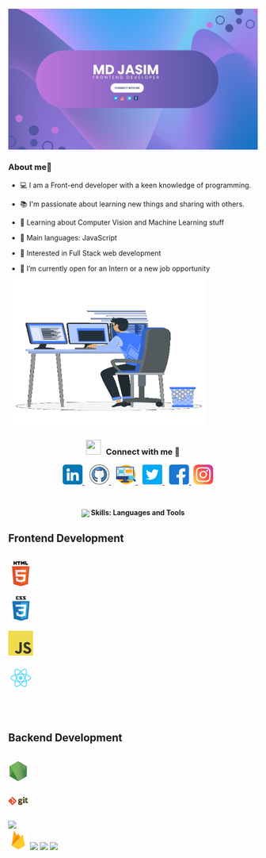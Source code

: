 [![ProfileBanner](https://github.com/ismailjosim/ismailjosim/blob/main/Black%20Modern%20Blogger%20YouTube%20Channel%20Art.jpg)](https://ismailjosim.netlify.app/)

### About me🧑

- 💻 I am a Front-end developer with a keen knowledge of programming. <br/>

- 📚 I'm passionate about learning new things and sharing with others. <br/>

- 🌱 Learning about Computer Vision and Machine Learning stuff <br/>

- 🌟 Main languages: JavaScript <br/>

- 🚩 Interested in Full Stack web development <br/>

- 💼 I’m currently open for an Intern or a new job opportunity

<a target="_blank" align="center">
<img align="center" height="300" width="400" alt="GIF" src="https://github.com/0xAbdulKhalid/0xAbdulKhalid/raw/main/assets/mdImages/Right_Side.gif">
</a>

<h3 align="center" >
 <img src="https://media.giphy.com/media/iY8CRBdQXODJSCERIr/giphy.gif" width="30" height="30" style="margin-right: 10px;">Connect with me 🤝
</h3>

<p align="center">
 <div align="center"  class="icons-social" style="margin-left: 10px;">
        <a style="margin-left: 10px;"  target="_blank" href="https://www.linkedin.com/in/ismailjosim/">
   <img src="https://github.com/ismailjosim/ismailjosim/blob/main/linkedin%20(1).png" width="40px">
   </a>
        <a style="margin-left: 10px;" target="_blank" href="https://github.com/ismailjosim">
  <img width="40px" src="https://github.com/ismailjosim/ismailjosim/blob/main/github.png">
  </a>
    <a style="margin-left: 10px;" target="_blank" href="https://ismailjosim.netlify.app/">
     <img width="40px" src="https://github.com/ismailjosim/ismailjosim/blob/main/ux.png">
     </a>
    <a style="margin-left: 10px;" target="_blank" href="https://twitter.com/ismail_josim">
   <img width="40px" src="https://github.com/ismailjosim/ismailjosim/blob/main/twitter.png">
   </a>
  <a style="margin-left: 10px;" target="_blank" href="https://www.facebook.com/ismailjosim99">
   <img width="40px" src="https://github.com/ismailjosim/ismailjosim/blob/main/facebook.png" >
   </a>
  <a style="margin-left: 5px;" target="_blank" href="https://www.instagram.com/ismailjosim/">
     <img width="40px" src="https://github.com/ismailjosim/ismailjosim/blob/main/instagram.png" >
     </a>
      </div>
</p>
<br>

<p align="center">
<img align="center" src="https://media2.giphy.com/media/QssGEmpkyEOhBCb7e1/giphy.gif?cid=ecf05e47a0n3gi1bfqntqmob8g9aid1oyj2wr3ds3mg700bl&rid=giphy.gif" width ="25"><b> Skills: Languages and Tools</b>

## Frontend Development

<code>
<img height="50" src="https://raw.githubusercontent.com/github/explore/80688e429a7d4ef2fca1e82350fe8e3517d3494d/topics/html/html.png">
</code>
<code>
<img height="50" src="https://raw.githubusercontent.com/github/explore/80688e429a7d4ef2fca1e82350fe8e3517d3494d/topics/css/css.png">
</code>
<code>
<img height="50" src="https://raw.githubusercontent.com/github/explore/80688e429a7d4ef2fca1e82350fe8e3517d3494d/topics/javascript/javascript.png">
</code>
<code>
<img height="50" src="https://raw.githubusercontent.com/github/explore/80688e429a7d4ef2fca1e82350fe8e3517d3494d/topics/react/react.png">
</code>
 <br/>
 <br/>
 <br/>
</p>

## Backend Development

<code>
<img height="40" src="https://raw.githubusercontent.com/github/explore/80688e429a7d4ef2fca1e82350fe8e3517d3494d/topics/nodejs/nodejs.png">
</code>
<code>
<img height="40" src="https://raw.githubusercontent.com/github/explore/80688e429a7d4ef2fca1e82350fe8e3517d3494d/topics/git/git.png">
</code>
<code>
<img height="40" src="https://upload.wikimedia.org/wikipedia/commons/thumb/a/ae/Github-desktop-logo-symbol.svg/1024px-Github-desktop-logo-symbol.svg.png">
</code>
<code><img height="40" src="https://raw.githubusercontent.com/github/explore/80688e429a7d4ef2fca1e82350fe8e3517d3494d/topics/firebase/firebase.png"></code>
<code><img height="40" src="https://upload.wikimedia.org/wikipedia/commons/thumb/b/b2/Bootstrap_logo.svg/1024px-Bootstrap_logo.svg.png"></code>
<code><img height="40" src="https://upload.wikimedia.org/wikipedia/commons/thumb/9/9a/Visual_Studio_Code_1.35_icon.svg/1024px-Visual_Studio_Code_1.35_icon.svg.png"></code>
<code><img height="40" src="https://upload.wikimedia.org/wikipedia/en/d/d2/Sublime_Text_3_logo.png"></code>
<br/>
<br/>
</details>
